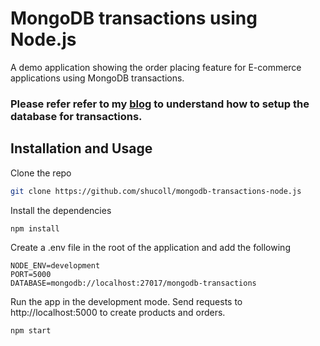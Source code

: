 # MongoDB transactions using Node.js

A demo application showing the order placing feature for E-commerce applications using MongoDB transactions.

### Please refer refer to my [blog](https://www.shucoll.com/blog/mongodb-transactions-using-nodejs-and-mongoose) to understand how to setup the database for transactions.

## Installation and Usage

Clone the repo

```bash
git clone https://github.com/shucoll/mongodb-transactions-node.js
```

Install the dependencies

```bash
npm install
```

Create a .env file in the root of the application and add the following

```env
NODE_ENV=development
PORT=5000
DATABASE=mongodb://localhost:27017/mongodb-transactions
```


Run the app in the development mode.
Send requests to http://localhost:5000 to create products and orders.

```bash
npm start
```